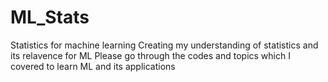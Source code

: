 # ML_Stats
Statistics for machine learning 
Creating my understanding of statistics and its relavence for ML 
Please go through the codes and topics which I covered to learn ML and its applications
